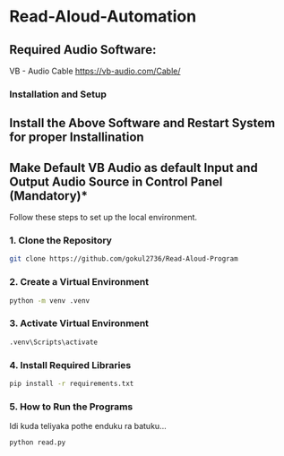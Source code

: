 # Read-Aloud-Automation
## Required Audio Software:
VB - Audio Cable
https://vb-audio.com/Cable/

### Installation and Setup

## Install the Above Software and Restart System for proper Installination
## Make Default VB Audio as default Input and Output Audio Source in Control Panel (Mandatory)*

Follow these steps to set up the local environment.

### 1. Clone the Repository
```bash
git clone https://github.com/gokul2736/Read-Aloud-Program
```

### 2. Create a Virtual Environment
```bash
python -m venv .venv
```

### 3. Activate Virtual Environment
```bash
.venv\Scripts\activate
```

### 4. Install Required Libraries
```bash
pip install -r requirements.txt
```

### 5. How to Run the Programs
Idi kuda teliyaka pothe enduku ra batuku...
```bash
python read.py
```
